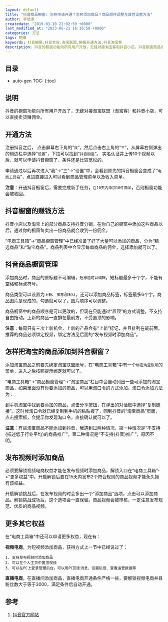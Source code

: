 ```yaml
---
layout: default
title: "抖音商品橱窗: 怎样申请开通？怎样添加商品？商品顺序调整与属性设置方法"
author: 李佶澳
createdate: "2019-03-10 22:02:59 +0800"
last_modified_at: "2023-06-21 16:10:58 +0800"
categories: 方法
tags: 网赚
keywords: 抖音橱窗,抖音卖货,淘宝联盟,橱窗开通方法,抖音淘宝客
description: 抖音的橱窗功能向所有用户开放，无缝对接淘宝客和抖音小店。抖音橱窗商品添加顺序调整方法
---
```


## 目录
* auto-gen TOC:
{:toc}

## 说明

抖音的橱窗功能向所有用户开放了，无缝对接淘宝联盟（淘宝客）和抖音小店，可以直接卖货赚佣金。

## 开通方法

注册抖音之后， 点击屏幕右下角的“`我`”，然后点击右上角的“`三`”，从屏幕右侧弹出的侧边栏中选择“`设置`”，下拉可以找到“`抖音橱窗`”。
实名认证并上传10个视频以后，就可以申请抖音橱窗了，条件还是比较宽松的。

申请通过以后再次进入“我”->“三”->“设置”中，会看到原先的抖音橱窗会变成了“`电商工具箱`”，点进直接进入可以看到商品管理菜单以及收入菜单。

**注意**：开通抖音橱窗后，需要完成新手任务，`在10天内添加10件商品`，否则橱窗功能会被收回。

## 抖音橱窗的赚钱方法

抖音小店以及淘宝上的部分商品支持抖音分销，在你自己的橱窗中添加这些商品以后，通过你的橱窗每卖出一份商品就会收到一份佣金。

“电商工具箱”->“商品橱窗管理”中已经准备了好了大量可以添加的商品，分为“精选商品”和“淘宝商品”。商品列表中会显示每单商品的佣金，选择添加就可以了。

## 抖音商品橱窗管理

添加商品时，商品的原标题不可编辑，`短标题可以编辑`，短标题最多十个字，不能有空格和标点符号。

商品类型可以设置为`上新`、`推荐`和`默认`，还可以添加商品标签，标签最多6个字。商品图片是现成的，勾选就可以了，图片顺序可以调整。

商品橱窗中的商品顺序是可以更改的，但现在只能通过“置顶”的方式调整，不支持自由拖动。上新的商品一直排在最前方，不受置顶的影响。

**注意**：每周只有三次上新机会，上新的产品会有“上新”标记，并且排列在最前面。推荐的商品必须绑定视频，绑定方法见后面的“发布视频时添加商品”。

## 怎样把淘宝的商品添加到抖音橱窗？

添加淘宝商品之前要先绑定淘宝联盟账号，在“电商工具箱”中有一个`绑定淘宝账号`的菜单，进入之后按照提示绑定就可以了。

“电商工具箱”->“商品橱窗管理”->“淘宝商品”栏目中会自动列出一些可添加的淘宝商品，如果里面没有你要添加的商品，可以用淘口令的方式添加。淘口令添加方法为：

到手机淘宝中找到要添加的商品，点击分享按钮，在弹出的对话框中选择“复制链接”。这时候淘口令就已经复制到手机的粘贴板了，回到抖音的“淘宝商品”页面，点击搜索框，会提示你发现淘口令，直接确认就可以了。

**注意**：有些淘宝商品不能添加到抖音，我遇到过两种情况，第一种情况是“不支持{描述低于行业平均}的商品推广”，第二种情况是“不支持{抖音}推广”，原因不明。

## 发布视频时添加商品

必须要解锁视频电商权益才能在发布视频时添加商品，解锁入口在“电商工具箱”->“更多权益”中。开启解锁后要在15天内发布2个符合规则的商品视频才能永久拥有该权益。

开启解锁挑战后，在发布视频的时会多出一个“添加商品”选项，点击可以添加商品。解锁挑战成功后，这个选项会一直保留。商品视频会被审核，一定注意发布规范、优质的商品视频。

## 更多其它权益

在“电商工具箱”中还可以申请更多权益，现在有：

**视频电商**，为短视频添加商品，获得方式上一节中已经说过了：

	1. 支持发布视频时添加商品
	2. 可以在个人主页中置顶视频
	3. 可以在PC上登录管理后台，可以用PC回复消息、设置私信、查看运营数据等

**直播电商**，在直播间添加商品，直播电商开通条件严格一些，要解锁视频电商并且粉丝数大于等于3000，满足条件后自动开通。

## 参考

1. [抖音官方网站][1]

[1]: https://www.douyin.com/ "抖音官方网站"
